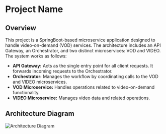 # Project Name

## Overview

This project is a SpringBoot-based microservice application designed to handle video-on-demand (VOD) services. The architecture includes an API Gateway, an Orchestrator, and two distinct microservices: VOD and VIDEO. The system works as follows:

- **API Gateway:** Acts as the single entry point for all client requests. It forwards incoming requests to the Orchestrator.
- **Orchestrator:** Manages the workflow by coordinating calls to the VOD and VIDEO microservices.
- **VOD Microservice:** Handles operations related to video-on-demand functionality.
- **VIDEO Microservice:** Manages video data and related operations.

## Architecture Diagram
![Architecture Diagram](images/MicroserviceDesignPlans.png)
